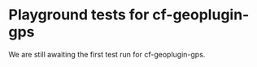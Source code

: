 # Playground tests for cf-geoplugin-gps
We are still awaiting the first test run for cf-geoplugin-gps.

